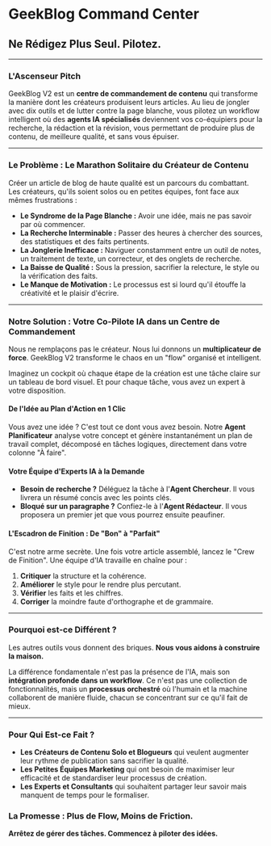 # GeekBlog Command Center

## Ne Rédigez Plus Seul. Pilotez.

---

### L'Ascenseur Pitch

GeekBlog V2 est un **centre de commandement de contenu** qui transforme la manière dont les créateurs produisent leurs articles. Au lieu de jongler avec dix outils et de lutter contre la page blanche, vous pilotez un workflow intelligent où des **agents IA spécialisés** deviennent vos co-équipiers pour la recherche, la rédaction et la révision, vous permettant de produire plus de contenu, de meilleure qualité, et sans vous épuiser.

---

### Le Problème : Le Marathon Solitaire du Créateur de Contenu

Créer un article de blog de haute qualité est un parcours du combattant. Les créateurs, qu'ils soient solos ou en petites équipes, font face aux mêmes frustrations :

- **Le Syndrome de la Page Blanche :** Avoir une idée, mais ne pas savoir par où commencer.
- **La Recherche Interminable :** Passer des heures à chercher des sources, des statistiques et des faits pertinents.
- **La Jonglerie Inefficace :** Naviguer constamment entre un outil de notes, un traitement de texte, un correcteur, et des onglets de recherche.
- **La Baisse de Qualité :** Sous la pression, sacrifier la relecture, le style ou la vérification des faits.
- **Le Manque de Motivation :** Le processus est si lourd qu'il étouffe la créativité et le plaisir d'écrire.

---

### Notre Solution : Votre Co-Pilote IA dans un Centre de Commandement

Nous ne remplaçons pas le créateur. Nous lui donnons un **multiplicateur de force**. GeekBlog V2 transforme le chaos en un "flow" organisé et intelligent.

Imaginez un cockpit où chaque étape de la création est une tâche claire sur un tableau de bord visuel. Et pour chaque tâche, vous avez un expert à votre disposition.

#### **De l'Idée au Plan d'Action en 1 Clic**

Vous avez une idée ? C'est tout ce dont vous avez besoin. Notre **Agent Planificateur** analyse votre concept et génère instantanément un plan de travail complet, décomposé en tâches logiques, directement dans votre colonne "À faire".

#### **Votre Équipe d'Experts IA à la Demande**

- **Besoin de recherche ?** Déléguez la tâche à l'**Agent Chercheur**. Il vous livrera un résumé concis avec les points clés.
- **Bloqué sur un paragraphe ?** Confiez-le à l'**Agent Rédacteur**. Il vous proposera un premier jet que vous pourrez ensuite peaufiner.

#### **L'Escadron de Finition : De "Bon" à "Parfait"**

C'est notre arme secrète. Une fois votre article assemblé, lancez le "Crew de Finition". Une équipe d'IA travaille en chaîne pour :

1. **Critiquer** la structure et la cohérence.
2. **Améliorer** le style pour le rendre plus percutant.
3. **Vérifier** les faits et les chiffres.
4. **Corriger** la moindre faute d'orthographe et de grammaire.

---

### Pourquoi est-ce Différent ?

Les autres outils vous donnent des briques. **Nous vous aidons à construire la maison.**

La différence fondamentale n'est pas la présence de l'IA, mais son **intégration profonde dans un workflow**. Ce n'est pas une collection de fonctionnalités, mais un **processus orchestré** où l'humain et la machine collaborent de manière fluide, chacun se concentrant sur ce qu'il fait de mieux.

---

### Pour Qui Est-ce Fait ?

- **Les Créateurs de Contenu Solo et Blogueurs** qui veulent augmenter leur rythme de publication sans sacrifier la qualité.
- **Les Petites Équipes Marketing** qui ont besoin de maximiser leur efficacité et de standardiser leur processus de création.
- **Les Experts et Consultants** qui souhaitent partager leur savoir mais manquent de temps pour le formaliser.

### La Promesse : Plus de Flow, Moins de Friction.

**Arrêtez de gérer des tâches. Commencez à piloter des idées.**
